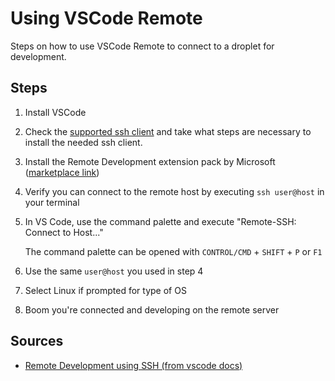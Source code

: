 # Using VSCode Remote

Steps on how to use VSCode Remote to connect to a droplet for development.

## Steps

1. Install VSCode
2. Check the [supported ssh client](https://code.visualstudio.com/docs/remote/troubleshooting#_installing-a-supported-ssh-client)
and take what steps are necessary to install the needed ssh client.
3. Install the Remote Development extension pack by Microsoft ([marketplace link](https://code.visualstudio.com/docs/remote/troubleshooting#_installing-a-supported-ssh-client))
4. Verify you can connect to the remote host by executing `ssh user@host` in your terminal
5. In VS Code, use the command palette and execute "Remote-SSH: Connect to Host..."

   The command palette can be opened with `CONTROL/CMD` + `SHIFT` + `P` or `F1`
  
 6. Use the same `user@host` you used in step 4
 7. Select Linux if prompted for type of OS
 8. Boom you're connected and developing on the remote server

## Sources

- [Remote Development using SSH (from vscode docs)](https://code.visualstudio.com/docs/remote/ssh)
